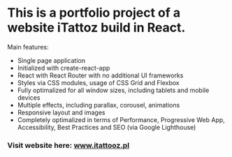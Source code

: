 # This is a portfolio project of a website iTattoz build in React.

Main features:

- Single page application
- Initialized with create-react-app
- React with React Router with no additional UI frameworks
- Styles via CSS modules, usage of CSS Grid and Flexbox
- Fully optimalized for all window sizes, including tablets and mobile devices
- Multiple effects, including parallax, corousel, animations
- Responsive layout and images
- Completely optimalized in terms of Performance, Progressive Web App, Accessibility, Best Practices and SEO (via Google Lighthouse)


### Visit website here: www.itattooz.pl